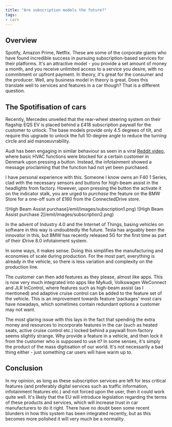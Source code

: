 ```yaml
---
title: "Are subscription models the future?"
tags:
- cars
---
```


## Overview 

Spotify, Amazon Prime, Netflix. These are some of the corporate giants who have found incredible success in pursuing subscription-based services for their platforms. It's an attractive model - you provide a set amount of money a month, and you receive unlimited access to a service you desire, with no commitment or upfront payment. In theory, it's great for the consumer and the producer. Well, any business model in theory is great. Does this translate well to services and features in a car though? That is a different question.

## The Spotifisation of cars

Recently, Mercedes unveiled that the rear-wheel steering system on their flagship EQS EV is placed behind a £418 subscription paywall for the customer to unlock. The base models provide only 4.5 degrees of tilt, and require this upgrade to unlock the full 10-degree angle to reduce the turning circle and aid manoeuvrability.

Audi has been engaging in similar behaviour as seen in a viral [Reddit video](https://www.reddit.com/r/mildlyinfuriating/comments/tk43nu/thank_you_audi/), where basic HVAC functions were blocked for a certain customer in Denmark upon pressing a button. Instead, the infotainment showed a message proclaiming that the function had not yet been purchased.

I have personal experience with this. Someone I know owns an F40 1 Series, clad with the necessary sensors and buttons for high-beam assist in the headlights from factory. However, upon pressing the button the activate it on the indicator stalk, you are urged to *purchase* the feature on the BMW Store for a one-off sum of £160 from the ConnectedDrive store. 

![High Beam Assist purchase]/emil/images/subscription1.png)
![High Beam Assist purchase 2]/emil/images/subscription2.png)

In the advent of Industry 4.0 and the Internet of Things, basing vehicles on software in this way is undoubtedly the future. Tesla has arguably been the innovator in this, but BMW has recently released 5G for the first time as part of their iDrive 8.0 infotainment system.

In some ways, it makes sense. Doing this simplifies the manufacturing and economies of scale during production. For the most part, everything is already in the vehicle, so there is less variation and complexity on the production line.

The customer can then add features as they please, almost like apps. This is now very much integrated into apps like MyAudi, Volkswagen WeConnect and JLR InControl, where features such as high-beam assist (as I mentioned) and adaptive cruise control can be added to the feature set of the vehicle. This is an improvement towards feature 'packages' most cars have nowadays, which sometimes contain redundant options a customer may not want. 

The most glaring issue with this lays in the fact that spending the extra money and resources to incorporate features in the car (such as heated seats, active cruise control etc.) locked behind a paywall from factory seems slightly strange. Why provide a feature in a vehicle, and then lock it from the customer who is supposed to use it? In some senses, it's simply the product of the mass digitisation of our world. It's not necessarily a bad thing either - just something car users will have warm up to.

## Conclusion

In my opinion, as long as these subscription services are left for less critical features (and preferably digital services such as traffic information, infotainment features etc.) and not forced upon the user, then it could work quite well. It's likely that the EU will introduce legislation regarding the terms of these products and services, which will increase trust in car manufacturers to do it right. There have no doubt been some recent blunders in how this system has been integrated recently, but as this becomes more polished it will very much be a normality.




